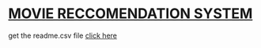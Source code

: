 <h1><u>MOVIE RECCOMENDATION SYSTEM</u></h1>



get the readme.csv file 
[click here](https://drive.google.com/file/d/1vZQSsw62iFd2GKh0c6F5ttxoB0VG4NIt/view?usp=sharing)




